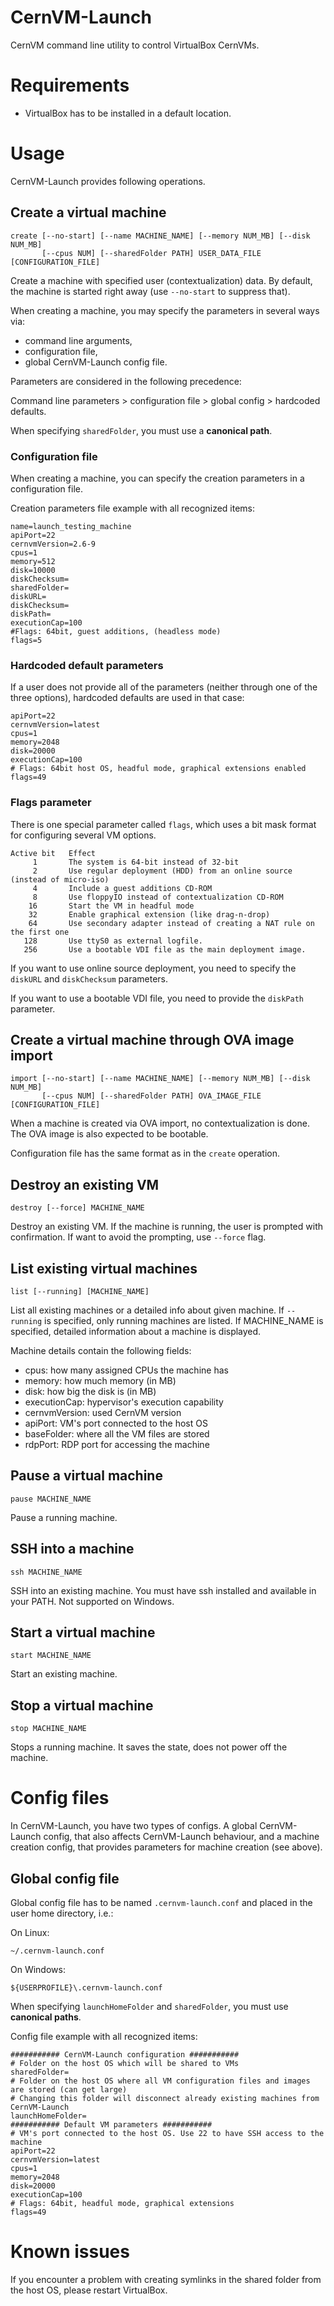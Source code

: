CernVM-Launch
=============

CernVM command line utility to control VirtualBox CernVMs.

Requirements
============

- VirtualBox has to be installed in a default location.

Usage
=====

CernVM-Launch provides following operations.


Create a virtual machine
------------------------

	create [--no-start] [--name MACHINE_NAME] [--memory NUM_MB] [--disk NUM_MB]
           [--cpus NUM] [--sharedFolder PATH] USER_DATA_FILE [CONFIGURATION_FILE]
		
Create a machine with specified user (contextualization) data.
By default, the machine is started right away (use `--no-start` to suppress that).

When creating a machine, you may specify the parameters in several ways via:
- command line arguments,
- configuration file,
- global CernVM-Launch config file.

Parameters are considered in the following precedence:

Command line parameters > configuration file > global config > hardcoded defaults.

When specifying `sharedFolder`, you must use a **canonical path**.

### Configuration file
When creating a machine, you can specify the creation parameters in a configuration file.

Creation parameters file example with all recognized items:

    name=launch_testing_machine
    apiPort=22
    cernvmVersion=2.6-9
    cpus=1
    memory=512
    disk=10000
    diskChecksum=
    sharedFolder=
    diskURL=
    diskChecksum=
    diskPath=
    executionCap=100
    #Flags: 64bit, guest additions, (headless mode)
    flags=5


### Hardcoded default parameters
If a user does not provide all of the parameters (neither through one of the three options), hardcoded defaults are used in that case:

    apiPort=22
    cernvmVersion=latest
    cpus=1
    memory=2048
    disk=20000
    executionCap=100
    # Flags: 64bit host OS, headful mode, graphical extensions enabled
    flags=49


### Flags parameter
There is one special parameter called `flags`, which uses a bit mask format for configuring several VM options.

    Active bit   Effect
         1       The system is 64-bit instead of 32-bit
         2       Use regular deployment (HDD) from an online source (instead of micro-iso)
         4       Include a guest additions CD-ROM
         8       Use floppyIO instead of contextualization CD-ROM
        16       Start the VM in headful mode
        32       Enable graphical extension (like drag-n-drop)
        64       Use secondary adapter instead of creating a NAT rule on the first one
       128       Use ttyS0 as external logfile.
       256       Use a bootable VDI file as the main deployment image.

If you want to use online source deployment, you need to specify the `diskURL` and `diskChecksum` parameters.

If you want to use a bootable VDI file, you need to provide the `diskPath` parameter.


Create a virtual machine through OVA image import
-------------------------------------------------

	import [--no-start] [--name MACHINE_NAME] [--memory NUM_MB] [--disk NUM_MB]
           [--cpus NUM] [--sharedFolder PATH] OVA_IMAGE_FILE [CONFIGURATION_FILE]

When a machine is created via OVA import, no contextualization is done. The OVA image is also
expected to be bootable.

Configuration file has the same format as in the `create` operation.

Destroy an existing VM
-----------------------

	destroy [--force] MACHINE_NAME
	
Destroy an existing VM. If the machine is running, the user is prompted with confirmation.
If want to avoid the prompting, use `--force` flag.
	
List existing virtual machines
------------------------------

	list [--running] [MACHINE_NAME]
	
List all existing machines or a detailed info about given machine.
If `--running` is specified, only running machines are listed.
If MACHINE_NAME is specified, detailed information about a machine is displayed.

Machine details contain the following fields:
- cpus: how many assigned CPUs the machine has
- memory: how much memory (in MB)
- disk: how big the disk is (in MB)
- executionCap: hypervisor's execution capability
- cernvmVersion: used CernVM version
- apiPort: VM's port connected to the host OS
- baseFolder: where all the VM files are stored
- rdpPort: RDP port for accessing the machine
	
Pause a virtual machine
-----------------------

	pause MACHINE_NAME
	
Pause a running machine.
	
SSH into a machine
------------------

	ssh MACHINE_NAME
	
SSH into an existing machine. You must have ssh installed and available in your PATH. Not supported on Windows.
	
Start a virtual machine
-----------------------

	start MACHINE_NAME
	
Start an existing machine.

Stop a virtual machine
----------------------

	stop MACHINE_NAME
	
Stops a running machine. It saves the state, does not power off the machine.


Config files
============

In CernVM-Launch, you have two types of configs. A global CernVM-Launch config, that also affects CernVM-Launch behaviour, and a machine creation config, that provides parameters for machine creation (see above).


Global config file
------------------

Global config file has to be named `.cernvm-launch.conf` and placed in the user home directory, i.e.:

On Linux:

    ~/.cernvm-launch.conf
On Windows:
    
    ${USERPROFILE}\.cernvm-launch.conf

When specifying `launchHomeFolder` and `sharedFolder`, you must use **canonical paths**.

Config file example with all recognized items:

    ########### CernVM-Launch configuration ###########
    # Folder on the host OS which will be shared to VMs
    sharedFolder=
    # Folder on the host OS where all VM configuration files and images are stored (can get large)
    # Changing this folder will disconnect already existing machines from CernVM-Launch
    launchHomeFolder=
    ########### Default VM parameters ###########
    # VM's port connected to the host OS. Use 22 to have SSH access to the machine
    apiPort=22
    cernvmVersion=latest
    cpus=1
    memory=2048
    disk=20000
    executionCap=100
    # Flags: 64bit, headful mode, graphical extensions
    flags=49


Known issues
============

If you encounter a problem with creating symlinks in the shared folder from the host OS, please restart VirtualBox.
